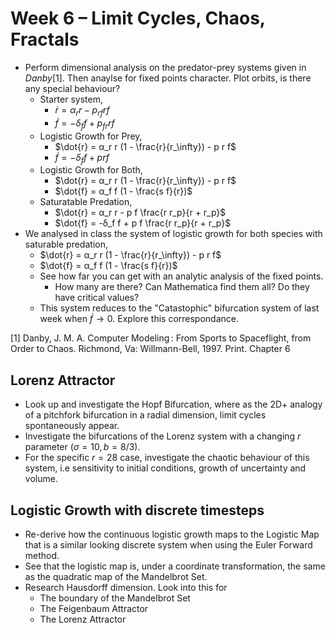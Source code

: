 # Week 6 – Limit Cycles, Chaos, Fractals
* Perform dimensional analysis on the predator-prey systems given in _Danby_[1]. Then anaylse for fixed points character. Plot orbits, is there any special behaviour?
    * Starter system,
        * $\dot{r} = α_r r - p_{r f} r f$
        * $\dot{f} = -δ_f f + p_{f r} r f$
    * Logistic Growth for Prey,
        * $\dot{r} = α_r r (1 - \frac{r}{r_\infty}) - p r f$
        * $\dot{f} = -δ_f f + p r f$
    * Logistic Growth for Both,
        * $\dot{r} = α_r r (1 - \frac{r}{r_\infty}) - p r f$
        * $\dot{f} = α_f f (1 - \frac{s f}{r})$
    * Saturatable Predation,
        * $\dot{r} = α_r r - p f \frac{r r_p}{r + r_p}$
        * $\dot{f} = -δ_f f + p f \frac{r r_p}{r + r_p}$
* We analysed in class the system of logistic growth for both species with saturable predation,
    * $\dot{r} = α_r r (1 - \frac{r}{r_\infty}) - p r f$
    * $\dot{f} = α_f f (1 - \frac{s f}{r})$
    * See how far you can get with an analytic analysis of the fixed points.
        * How many are there? Can Mathematica find them all? Do they have critical values?
    * This system reduces to the "Catastophic" bifurcation system of last week when $\dot{f} → 0$. Explore this correspondance.

[1] Danby, J. M. A. Computer Modeling : From Sports to Spaceflight, from Order to Chaos. Richmond, Va: Willmann-Bell, 1997. Print. Chapter 6

## Lorenz Attractor
* Look up and investigate the Hopf Bifurcation, where as the 2D+ analogy of a pitchfork bifurcation in a radial dimension, limit cycles spontaneously appear.
* Investigate the bifurcations of the Lorenz system with a changing $r$ parameter ($σ = 10, b = 8 / 3$).
* For the specific $r = 28$ case, investigate the chaotic behaviour of this system, i.e sensitivity to initial conditions, growth of uncertainty and volume.

## Logistic Growth with discrete timesteps
* Re-derive how the continuous logistic growth maps to the Logistic Map that is a similar looking discrete system when using the Euler Forward method.
* See that the logistic map is, under a coordinate transformation, the same as the quadratic map of the Mandelbrot Set.
* Research Hausdorff dimension. Look into this for
    * The boundary of the Mandelbrot Set
    * The Feigenbaum Attractor
    * The Lorenz Attractor
